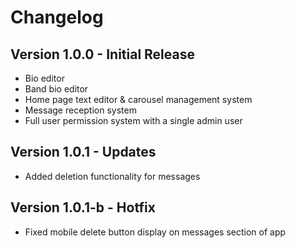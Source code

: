 # Changelog

## Version 1.0.0 - Initial Release
- Bio editor
- Band bio editor
- Home page text editor & carousel management system
- Message reception system
- Full user permission system with a single admin user

## Version 1.0.1 - Updates
- Added deletion functionality for messages

## Version 1.0.1-b - Hotfix
- Fixed mobile delete button display on messages section of app